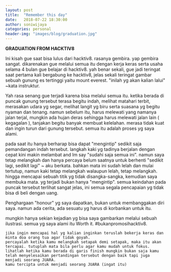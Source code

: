 ```yaml
---
layout: post
title:  "Remember this day"
date:   2018-07-22 18:30:00
author: soniwijaya
categories: personal
header-img: "images/blog/graduation.jpg"
---  
```


**GRADUATION FROM HACKTIV8**

Ini kisah gue saat bisa lulus dari hacktiv8. rasanya gembira. yap gembira sangat. dikarenakan gue melalui semua itu dengan kerja keras serta usaha selama 4 bulan gue belajar di hacktiv8. yah benar sekali, gue jadi teringat saat pertama kali bergabung ke hacktiv8, jelas sekali teringat gambar sebuah gunung es tertinggi yaitu mount everest. "inilah yg akan kalian  lalui" ~kata instruktur.

Yah rasa senang gue terjadi karena bisa melalui semua itu. ketika berada di puncak gunung tersebut terasa begitu indah, melihat matahari terbit, merasakan udara yg segar, melihat langit yg biru serta suasana yg begitu nyaman dan tenang. namun sebelum itu, harus melewati yang namanya jalan terjal, mungkin ada hujan deras sehingga harus melewati jalan lain ( kegagalan ), tanjakan begitu banyak membuat kelelahan. merasa tidak kuat dan ingin turun dari gunung tersebut. semua itu adalah proses yg saya alami. 

pada saat itu hanya berharap bisa dapat "mengintip" sedikit saja pemandangan indah tersebut. langkah kaki yg tadinya berjalan dengan cepat kini makin melambat and Im say "sudahi saja semua ini". namun saya tetap melangkah dan hanya percaya belum saatnya untuk berhenti "sedikit lagi, sedikit lagi" ~ aku berkata. bahkan mata ini sudah lelah dan mulai tertutup, namun kaki tetap melangkah walaupun lelah, tetap melangkah. hingga mencapai sebuah titik yg tidak disangka-sangka, kemudian saya membuka mata. yg terjadi bukan hanya "mengintip". semua keindahan pada puncak tersebut terlihat sangat jelas, ini semua segala pencapaian yg tidak bisa di beli dengan uang.

Penghargaan "honour" yg saya dapatkan, bukan untuk membanggakan diri saya. namun ada cerita, ada sesuatu yg harus di korbankan untuk itu. 

mungkin hanya sekian kejadian yg bisa saya gambarkan melalui sebuah ilustrasi.
semua yg saya alami itu Worth it. #bukanpromosihacktiv8.

```
jika ingin mencapai hal yg kalian inginkan teruslah bekerja keras dan minta doa orang tua agar tidak goyah.
percayalah ketika kamu melangkah setapak demi setapak, maka itu akan tercapai. tutuplah mata bila perlu agar kamu mudah untuk fokus.
lihatlah ketika kamu berada di garis finish mungkin bukan saja kamu telah menyelesaikan pertandingan tersebut dengan baik tapi juga menjadi seorang JUARA.
kamu tercipta untuk menjadi seorang JUARA (ingat itu)
```
 